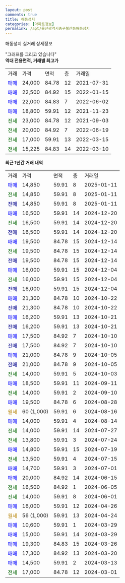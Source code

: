 ```yaml
---
layout: post
comments: true
title: 해동성지
categories: [아파트정보]
permalink: /apt/울산광역시중구복산동해동성지
---
```


해동성지 실거래 상세정보

<script type="text/javascript">
  google.charts.load('current', {'packages':['line', 'corechart']});
  google.charts.setOnLoadCallback(drawChart);

  function drawChart() {
    var data = new google.visualization.DataTable();
    data.addColumn('date', '거래일');
    data.addColumn('number', "매매");
    data.addColumn('number', "전세");
    data.addColumn('number', "전매");

    data.addRows([[new Date(Date.parse("2025-01-11")), 14850, null, null], [new Date(Date.parse("2025-01-11")), null, 14850, null], [new Date(Date.parse("2025-01-11")), null, null, 14850], [new Date(Date.parse("2024-12-20")), 16500, null, null], [new Date(Date.parse("2024-12-20")), null, 16500, null], [new Date(Date.parse("2024-12-20")), null, null, 16500], [new Date(Date.parse("2024-12-14")), 19500, null, null], [new Date(Date.parse("2024-12-14")), null, 19500, null], [new Date(Date.parse("2024-12-14")), null, null, 19500], [new Date(Date.parse("2024-12-04")), 16000, null, null], [new Date(Date.parse("2024-12-04")), null, 16000, null], [new Date(Date.parse("2024-12-04")), null, null, 16000], [new Date(Date.parse("2024-10-22")), 21300, null, null], [new Date(Date.parse("2024-10-22")), null, null, 21300], [new Date(Date.parse("2024-10-21")), 16200, null, null], [new Date(Date.parse("2024-10-21")), null, null, 16200], [new Date(Date.parse("2024-10-10")), 17500, null, null], [new Date(Date.parse("2024-10-10")), null, null, 17500], [new Date(Date.parse("2024-10-05")), 21000, null, null], [new Date(Date.parse("2024-10-05")), null, null, 21000], [new Date(Date.parse("2024-10-03")), null, 14000, null], [new Date(Date.parse("2024-09-11")), 18500, null, null], [new Date(Date.parse("2024-09-10")), null, 14000, null], [new Date(Date.parse("2024-08-28")), 19500, null, null], [new Date(Date.parse("2024-08-16")), null, null, null], [new Date(Date.parse("2024-08-14")), 14000, null, null], [new Date(Date.parse("2024-07-27")), null, 14000, null], [new Date(Date.parse("2024-07-24")), null, 13800, null], [new Date(Date.parse("2024-07-19")), 14800, null, null], [new Date(Date.parse("2024-07-15")), null, 13500, null], [new Date(Date.parse("2024-07-01")), 14700, null, null], [new Date(Date.parse("2024-06-15")), 20000, null, null], [new Date(Date.parse("2024-06-05")), null, 16500, null], [new Date(Date.parse("2024-06-01")), null, 14000, null], [new Date(Date.parse("2024-04-26")), 16000, null, null], [new Date(Date.parse("2024-04-24")), null, null, null], [new Date(Date.parse("2024-03-29")), 10600, null, null], [new Date(Date.parse("2024-03-29")), 15000, null, null], [new Date(Date.parse("2024-03-26")), 19300, null, null], [new Date(Date.parse("2024-03-20")), 17300, null, null], [new Date(Date.parse("2024-03-13")), 14500, null, null], [new Date(Date.parse("2024-03-01")), null, 17000, null]]);

    var options = {
      hAxis: {
        format: 'yyyy/MM/dd'
      },    
      lineWidth: 0,
      pointsVisible: true,    
      title: '최근 1년간 유형별 실거래가 분포',
      legend: { position: 'bottom' }
    };

    var formatter = new google.visualization.NumberFormat({pattern:'###,###'} );
    formatter.format(data, 1);
    formatter.format(data, 2);
    
    setTimeout(function() {
        var chart = new google.visualization.LineChart(document.getElementById('columnchart_material'));
        chart.draw(data, (options));
        document.getElementById('loading').style.display = 'none';
    }, 200);
  }
</script>


<div id="loading" style="z-index:20; display: block; margin-left: 0px">"그래프를 그리고 있습니다"</div>
<div id="columnchart_material" style="width: 95%; margin-left: 0px; display: block"></div>
<!-- contents start -->
<b>역대 전용면적, 거래별 최고가</b>
<table class="sortable">
    <tr>
      <td>거래</td>
      <td>가격</td>
      <td>면적</td>
      <td>층</td>
      <td>거래일</td>
    </tr>
        <tr>
          <td><a style="color: blue">매매</a></td>
          <td>24,000</td>
          <td>84.78</td>
          <td>12</td>
          <td>2021-07-31</td>
        </tr>            <tr>
          <td><a style="color: blue">매매</a></td>
          <td>22,500</td>
          <td>84.92</td>
          <td>15</td>
          <td>2022-01-15</td>
        </tr>            <tr>
          <td><a style="color: blue">매매</a></td>
          <td>22,000</td>
          <td>84.83</td>
          <td>7</td>
          <td>2022-06-02</td>
        </tr>            <tr>
          <td><a style="color: blue">매매</a></td>
          <td>18,800</td>
          <td>59.91</td>
          <td>12</td>
          <td>2021-11-23</td>
        </tr>        
        <tr>
              <td><a style="color: darkgreen">전세</a></td>
              <td>23,000</td>
              <td>84.78</td>
              <td>12</td>
              <td>2021-09-03</td>
            </tr>            <tr>
              <td><a style="color: darkgreen">전세</a></td>
              <td>20,000</td>
              <td>84.92</td>
              <td>7</td>
              <td>2022-06-19</td>
            </tr>            <tr>
              <td><a style="color: darkgreen">전세</a></td>
              <td>17,000</td>
              <td>59.91</td>
              <td>13</td>
              <td>2022-03-15</td>
            </tr>            <tr>
              <td><a style="color: darkgreen">전세</a></td>
              <td>15,225</td>
              <td>84.83</td>
              <td>14</td>
              <td>2022-03-10</td>
            </tr>        
    
</table>

<b>최근 1년간 거래 내역</b>

<table class="sortable">
    <tr>
      <td>거래</td>
      <td>가격</td>
      <td>면적</td>
      <td>층</td>
      <td>거래일</td>
    </tr>
    <tr>
      <td><a style="color: blue">매매</a></td>
      <td>14,850</td>
      <td>59.91</td>
      <td>8</td>
      <td>2025-01-11</td>
    </tr>          <tr>
      <td><a style="color: darkgreen">전세</a></td>
      <td>14,850</td>
      <td>59.91</td>
      <td>8</td>
      <td>2025-01-11</td>
    </tr>          <tr>
      <td><a style="color: darkblue">전매</a></td>
      <td>14,850</td>
      <td>59.91</td>
      <td>8</td>
      <td>2025-01-11</td>
    </tr>          <tr>
      <td><a style="color: blue">매매</a></td>
      <td>16,500</td>
      <td>59.91</td>
      <td>14</td>
      <td>2024-12-20</td>
    </tr>          <tr>
      <td><a style="color: darkgreen">전세</a></td>
      <td>16,500</td>
      <td>59.91</td>
      <td>14</td>
      <td>2024-12-20</td>
    </tr>          <tr>
      <td><a style="color: darkblue">전매</a></td>
      <td>16,500</td>
      <td>59.91</td>
      <td>14</td>
      <td>2024-12-20</td>
    </tr>          <tr>
      <td><a style="color: blue">매매</a></td>
      <td>19,500</td>
      <td>84.78</td>
      <td>15</td>
      <td>2024-12-14</td>
    </tr>          <tr>
      <td><a style="color: darkgreen">전세</a></td>
      <td>19,500</td>
      <td>84.78</td>
      <td>15</td>
      <td>2024-12-14</td>
    </tr>          <tr>
      <td><a style="color: darkblue">전매</a></td>
      <td>19,500</td>
      <td>84.78</td>
      <td>15</td>
      <td>2024-12-14</td>
    </tr>          <tr>
      <td><a style="color: blue">매매</a></td>
      <td>16,000</td>
      <td>59.91</td>
      <td>15</td>
      <td>2024-12-04</td>
    </tr>          <tr>
      <td><a style="color: darkgreen">전세</a></td>
      <td>16,000</td>
      <td>59.91</td>
      <td>15</td>
      <td>2024-12-04</td>
    </tr>          <tr>
      <td><a style="color: darkblue">전매</a></td>
      <td>16,000</td>
      <td>59.91</td>
      <td>15</td>
      <td>2024-12-04</td>
    </tr>          <tr>
      <td><a style="color: blue">매매</a></td>
      <td>21,300</td>
      <td>84.78</td>
      <td>10</td>
      <td>2024-10-22</td>
    </tr>          <tr>
      <td><a style="color: darkblue">전매</a></td>
      <td>21,300</td>
      <td>84.78</td>
      <td>10</td>
      <td>2024-10-22</td>
    </tr>          <tr>
      <td><a style="color: blue">매매</a></td>
      <td>16,200</td>
      <td>59.91</td>
      <td>13</td>
      <td>2024-10-21</td>
    </tr>          <tr>
      <td><a style="color: darkblue">전매</a></td>
      <td>16,200</td>
      <td>59.91</td>
      <td>13</td>
      <td>2024-10-21</td>
    </tr>          <tr>
      <td><a style="color: blue">매매</a></td>
      <td>17,500</td>
      <td>84.92</td>
      <td>7</td>
      <td>2024-10-10</td>
    </tr>          <tr>
      <td><a style="color: darkblue">전매</a></td>
      <td>17,500</td>
      <td>84.92</td>
      <td>7</td>
      <td>2024-10-10</td>
    </tr>          <tr>
      <td><a style="color: blue">매매</a></td>
      <td>21,000</td>
      <td>84.78</td>
      <td>9</td>
      <td>2024-10-05</td>
    </tr>          <tr>
      <td><a style="color: darkblue">전매</a></td>
      <td>21,000</td>
      <td>84.78</td>
      <td>9</td>
      <td>2024-10-05</td>
    </tr>          <tr>
      <td><a style="color: darkgreen">전세</a></td>
      <td>14,000</td>
      <td>59.91</td>
      <td>5</td>
      <td>2024-10-03</td>
    </tr>          <tr>
      <td><a style="color: blue">매매</a></td>
      <td>18,500</td>
      <td>59.91</td>
      <td>11</td>
      <td>2024-09-11</td>
    </tr>          <tr>
      <td><a style="color: darkgreen">전세</a></td>
      <td>14,000</td>
      <td>59.91</td>
      <td>2</td>
      <td>2024-09-10</td>
    </tr>          <tr>
      <td><a style="color: blue">매매</a></td>
      <td>19,500</td>
      <td>84.78</td>
      <td>6</td>
      <td>2024-08-28</td>
    </tr>          <tr>
      <td><a style="color: darkgoldenrod">월세</a></td>
      <td>60 (1,000)</td>
      <td>59.91</td>
      <td>6</td>
      <td>2024-08-16</td>
    </tr>          <tr>
      <td><a style="color: blue">매매</a></td>
      <td>14,000</td>
      <td>59.91</td>
      <td>4</td>
      <td>2024-08-14</td>
    </tr>          <tr>
      <td><a style="color: darkgreen">전세</a></td>
      <td>14,000</td>
      <td>59.91</td>
      <td>14</td>
      <td>2024-07-27</td>
    </tr>          <tr>
      <td><a style="color: darkgreen">전세</a></td>
      <td>13,800</td>
      <td>59.91</td>
      <td>3</td>
      <td>2024-07-24</td>
    </tr>          <tr>
      <td><a style="color: blue">매매</a></td>
      <td>14,800</td>
      <td>59.91</td>
      <td>15</td>
      <td>2024-07-19</td>
    </tr>          <tr>
      <td><a style="color: darkgreen">전세</a></td>
      <td>13,500</td>
      <td>59.91</td>
      <td>4</td>
      <td>2024-07-15</td>
    </tr>          <tr>
      <td><a style="color: blue">매매</a></td>
      <td>14,700</td>
      <td>59.91</td>
      <td>3</td>
      <td>2024-07-01</td>
    </tr>          <tr>
      <td><a style="color: blue">매매</a></td>
      <td>20,000</td>
      <td>84.92</td>
      <td>14</td>
      <td>2024-06-15</td>
    </tr>          <tr>
      <td><a style="color: darkgreen">전세</a></td>
      <td>16,500</td>
      <td>84.92</td>
      <td>1</td>
      <td>2024-06-05</td>
    </tr>          <tr>
      <td><a style="color: darkgreen">전세</a></td>
      <td>14,000</td>
      <td>59.91</td>
      <td>8</td>
      <td>2024-06-01</td>
    </tr>          <tr>
      <td><a style="color: blue">매매</a></td>
      <td>16,000</td>
      <td>59.91</td>
      <td>12</td>
      <td>2024-04-26</td>
    </tr>          <tr>
      <td><a style="color: darkgoldenrod">월세</a></td>
      <td>56 (1,000)</td>
      <td>59.91</td>
      <td>13</td>
      <td>2024-04-24</td>
    </tr>          <tr>
      <td><a style="color: blue">매매</a></td>
      <td>10,600</td>
      <td>59.91</td>
      <td>1</td>
      <td>2024-03-29</td>
    </tr>          <tr>
      <td><a style="color: blue">매매</a></td>
      <td>15,000</td>
      <td>59.91</td>
      <td>14</td>
      <td>2024-03-29</td>
    </tr>          <tr>
      <td><a style="color: blue">매매</a></td>
      <td>19,300</td>
      <td>84.83</td>
      <td>15</td>
      <td>2024-03-26</td>
    </tr>          <tr>
      <td><a style="color: blue">매매</a></td>
      <td>17,300</td>
      <td>84.92</td>
      <td>13</td>
      <td>2024-03-20</td>
    </tr>          <tr>
      <td><a style="color: blue">매매</a></td>
      <td>14,500</td>
      <td>59.91</td>
      <td>2</td>
      <td>2024-03-13</td>
    </tr>          <tr>
      <td><a style="color: darkgreen">전세</a></td>
      <td>17,000</td>
      <td>84.78</td>
      <td>12</td>
      <td>2024-03-01</td>
    </tr>      </table>
<!-- contents end -->    

